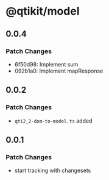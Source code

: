 # @qtikit/model

## 0.0.4

### Patch Changes

- 6f50d98: Implement sum
- 092b1a0: Implement mapResponse

## 0.0.2

### Patch Changes

- `qti2_2-dom-to-model.ts` added

## 0.0.1

### Patch Changes

- start tracking with changesets
